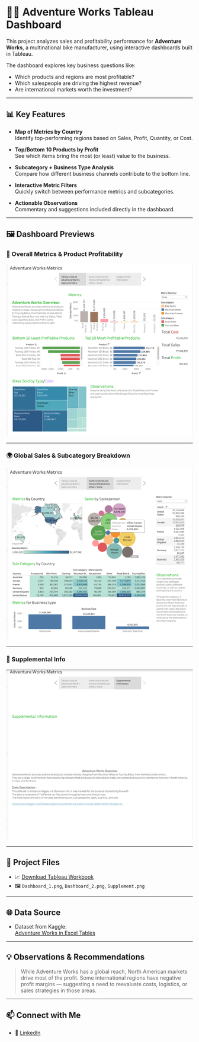 # 🚴‍♂️ Adventure Works Tableau Dashboard

This project analyzes sales and profitability performance for **Adventure Works**, a multinational bike manufacturer, using interactive dashboards built in Tableau.

The dashboard explores key business questions like:
- Which products and regions are most profitable?
- Which salespeople are driving the highest revenue?
- Are international markets worth the investment?

---

## 📊 Key Features

- **Map of Metrics by Country**  
  Identify top-performing regions based on Sales, Profit, Quantity, or Cost.

- **Top/Bottom 10 Products by Profit**  
  See which items bring the most (or least) value to the business.

- **Subcategory + Business Type Analysis**  
  Compare how different business channels contribute to the bottom line.

- **Interactive Metric Filters**  
  Quickly switch between performance metrics and subcategories.

- **Actionable Observations**  
  Commentary and suggestions included directly in the dashboard.

---

## 🖼️ Dashboard Previews

### 📌 Overall Metrics & Product Profitability
![Dashboard 1](./Dashboard_1.png)

---

### 🌍 Global Sales & Subcategory Breakdown
![Dashboard 2](./Dashboard_2.png)

---

### 📎 Supplemental Info
![Supplement](./Supplement.png)

---

## 📁 Project Files

- 📈 [Download Tableau Workbook](./Tabluea%20Final%20Project.twbx)
- 🖼️ `Dashboard_1.png`, `Dashboard_2.png`, `Supplement.png`

---

## 🌐 Data Source

- Dataset from Kaggle:  
  [Adventure Works in Excel Tables](https://www.kaggle.com/datasets/algorismus/adventure-works-in-excel-tables)

---

## 💡 Observations & Recommendations

> While Adventure Works has a global reach, North American markets drive most of the profit. Some international regions have negative profit margins — suggesting a need to reevaluate costs, logistics, or sales strategies in those areas.

---

## 📫 Connect with Me

- 💼 [LinkedIn](https://linkedin.com/in/travis-moll-4974a21a9)
